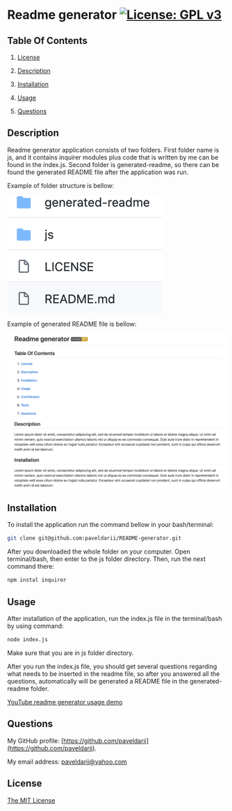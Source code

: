 # Readme generator [![License: GPL v3](https://img.shields.io/badge/License-MIT-yellow.svg)](https://opensource.org/licenses/MIT)

## Table Of Contents

1. [License](#license)

2. [Description](#description)

3. [Installation](#installation)

4. [Usage](#usage)

5. [Questions](#questions)

## Description

Readme generator application consists of two folders. First folder name is js, and it contains inquirer modules plus code that is written by me can be found in the index.js. Second folder is generated-readme, so there can be found the generated README file after the application was run.

Example of folder structure is bellow:

![Folder](screenshots/folders.jpg)

Example of generated README file is bellow:

![generated-Readme](screenshots/generated-readme.jpg)

## Installation

To install the application run the command bellow in your bash/terminal:

```bash
git clone git@github.com:paveldarii/README-generator.git
```

After you downloaded the whole folder on your computer. Open terminal/bash, then enter to the js folder directory. Then, run the next command there:

```bash
npm instal inquirer
```

## Usage

After installation of the application, run the index.js file in the terminal/bash by using command:

```bash
node index.js
```

Make sure that you are in js folder directory.

After you run the index.js file, you should get several questions regarding what needs to be inserted in the readme file, so after you answered all the questions, automatically will be generated a README file in the generated-readme folder.

[YouTube readme generator usage demo](https://www.youtube.com/watch?v=Hj7nX4s07zA&t=1s)

## Questions

My GitHub profile: [https://github.com/paveldarii](https://github.com/paveldarii).

My email address: paveldarii@yahoo.com

## License

[The MIT License](https://opensource.org/licenses/MIT/)
